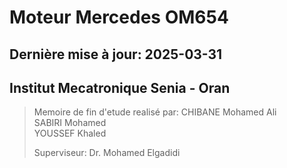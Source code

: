 # Moteur Mercedes OM654

## Dernière mise à jour: 2025-03-31

## Institut Mecatronique Senia - Oran

> Memoire de fin d'etude realisé par:
> CHIBANE Mohamed Ali\
> SABIRI Mohamed\
> YOUSSEF Khaled
>
> Superviseur: Dr. Mohamed Elgadidi
